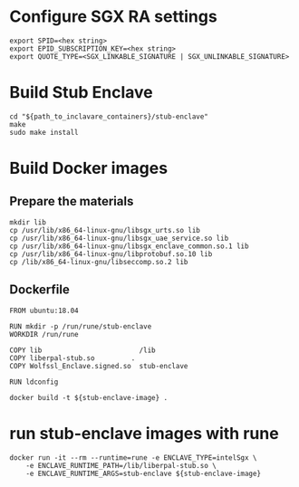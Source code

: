 # Configure SGX RA settings
``` shell
export SPID=<hex string>
export EPID_SUBSCRIPTION_KEY=<hex string>
export QUOTE_TYPE=<SGX_LINKABLE_SIGNATURE | SGX_UNLINKABLE_SIGNATURE>
```

# Build Stub Enclave
``` shell
cd "${path_to_inclavare_containers}/stub-enclave"
make
sudo make install
```

# Build Docker images
## Prepare the materials
``` shell
mkdir lib
cp /usr/lib/x86_64-linux-gnu/libsgx_urts.so lib
cp /usr/lib/x86_64-linux-gnu/libsgx_uae_service.so lib
cp /usr/lib/x86_64-linux-gnu/libsgx_enclave_common.so.1 lib
cp /usr/lib/x86_64-linux-gnu/libprotobuf.so.10 lib
cp /lib/x86_64-linux-gnu/libseccomp.so.2 lib
```

## Dockerfile
``` shell
FROM ubuntu:18.04
  
RUN mkdir -p /run/rune/stub-enclave
WORKDIR /run/rune

COPY lib                        /lib
COPY liberpal-stub.so         .
COPY Wolfssl_Enclave.signed.so  stub-enclave

RUN ldconfig
```

``` shell
docker build -t ${stub-enclave-image} .
```

# run stub-enclave images with rune
``` shell
docker run -it --rm --runtime=rune -e ENCLAVE_TYPE=intelSgx \
	-e ENCLAVE_RUNTIME_PATH=/lib/liberpal-stub.so \
	-e ENCLAVE_RUNTIME_ARGS=stub-enclave ${stub-enclave-image}
```
